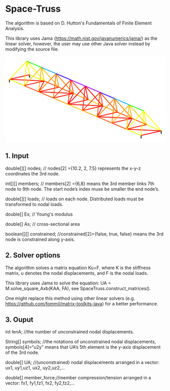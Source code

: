# Space-Truss
The algorithm is based on D. Hutton's Fundamentals of Finite Element Analysis. 

This library uses Jama (https://math.nist.gov/javanumerics/jama/) as the linear solver, however, the user may use other Java solver instead by modifying the source file.


![alt text](color.png "Description goes here")

## 1. Input
double[][] nodes;  //  nodes[2] ={10.2, 2, 7.5} represents the x-y-z coordinates the 3rd node. 

int[][] members;   //  members[2] ={6,8} means the 3rd member links 7th node to 9th node. The start node’s index muse be smaller the end node’s.

double[][] loads;  // loads on each node. Distributed loads must be transformed to nodal loads.

double[] Es; // Young's modulus

double[] As; // cross-sectional area

boolean[][] constrained;    //constrained[2]={false, true, false} means the 3rd node is constrained along y-axis.

## 2. Solver options
The algorithm solves a matrix equation Ku=F, where K is the stiffness matrix, u denotes the nodal displacements, and F is the nodal loads.

This library uses Jama to solve the equation: UA = M.solve_square_Axb(KAA, FA), see SpaceTruss.construct_matrices(). 

One might replace this method using other linear solvers (e.g. https://github.com/fommil/matrix-toolkits-java) for a better performance.

## 3. Ouput

int lenA;  //the number of unconstrained nodal displacements.

String[] symbols; //the notations of unconstrained nodal displacements, symbols[4]=“u2y” means that UA’s 5th element is the y-axis displacement of the 3rd node.

double[] UA;  //(unconstrained) nodal displacements arranged in a vector: ux1, uy1,uz1, ux2, uy2,uz2,…

double[] member_force;//member compression/tension arranged in a vector: fx1, fy1,fz1, fx2, fy2,fz2,…